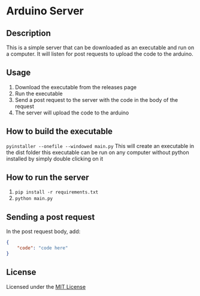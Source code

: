 # Arduino Server

## Description

This is a simple server that can be downloaded as an executable and run on a computer. It will listen for post requests to upload the code to the arduino.

## Usage

1. Download the executable from the releases page
2. Run the executable
3. Send a post request to the server with the code in the body of the request
4. The server will upload the code to the arduino

## How to build the executable

```pyinstaller --onefile --windowed main.py```
This will create an executable in the dist folder
this executable can be run on any computer without python installed
by simply double clicking on it

## How to run the server

1. ```pip install -r requirements.txt```
2. ```python main.py```

## Sending a post request

In the post request body, add:

```json
{
    "code": "code here"
}
```

## License

Licensed under the [MIT License](LICENSE)
